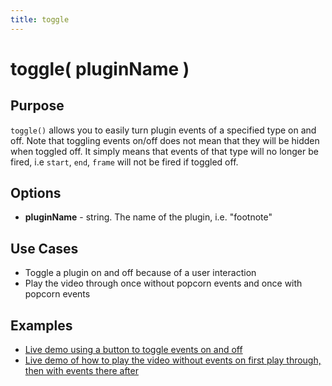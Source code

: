 ```yaml
---
title: toggle
---
```

# toggle( pluginName ) #

## Purpose ##

`toggle()` allows you to easily turn plugin events of a specified type on and off. Note that toggling events on/off does not mean that they will be hidden when toggled off. It simply means that events of that type will no longer be fired, i.e `start`, `end`, `frame` will not be fired if toggled off.

## Options ##

* **pluginName** - string. The name of the plugin, i.e. "footnote"

## Use Cases ##

* Toggle a plugin on and off because of a user interaction
* Play the video through once without popcorn events and once with popcorn events

## Examples ##

* [Live demo using a button to toggle events on and off](http://jsfiddle.net/popcornjs/RbVKJ/1/)
* [Live demo of how to play the video without events on first play through, then with events there after](http://jsfiddle.net/popcornjs/McBEv/)
